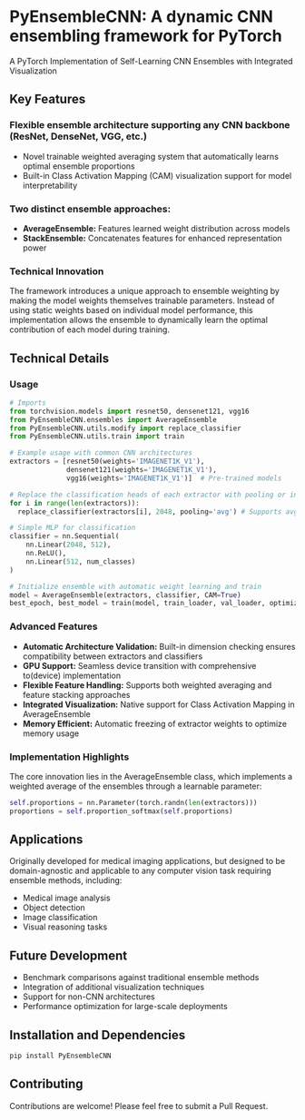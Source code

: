 # PyEnsembleCNN: A dynamic CNN ensembling framework for PyTorch
A PyTorch Implementation of Self-Learning CNN Ensembles with Integrated Visualization

## Key Features

### Flexible ensemble architecture supporting any CNN backbone (ResNet, DenseNet, VGG, etc.)
* Novel trainable weighted averaging system that automatically learns optimal ensemble proportions
* Built-in Class Activation Mapping (CAM) visualization support for model interpretability

### Two distinct ensemble approaches:
* **AverageEnsemble:** Features learned weight distribution across models
* **StackEnsemble:** Concatenates features for enhanced representation power 

### Technical Innovation
The framework introduces a unique approach to ensemble weighting by making the model weights themselves trainable parameters. Instead of using static weights based on individual model performance, this implementation allows the ensemble to dynamically learn the optimal contribution of each model during training.

## Technical Details

### Usage
```python
# Imports
from torchvision.models import resnet50, densenet121, vgg16
from PyEnsembleCNN.ensembles import AverageEnsemble
from PyEnsembleCNN.utils.modify import replace_classifier
from PyEnsembleCNN.utils.train import train

# Example usage with common CNN architectures
extractors = [resnet50(weights='IMAGENET1K_V1'),
              densenet121(weights='IMAGENET1K_V1'),
              vgg16(weights='IMAGENET1K_V1')]  # Pre-trained models

# Replace the classification heads of each extractor with pooling or interpolation (downscaling vs upscaling)
for i in range(len(extractors)):
  replace_classifier(extractors[i], 2048, pooling='avg') # Supports avg and max pooling

# Simple MLP for classification
classifier = nn.Sequential(
    nn.Linear(2048, 512),
    nn.ReLU(),
    nn.Linear(512, num_classes)
)

# Initialize ensemble with automatic weight learning and train
model = AverageEnsemble(extractors, classifier, CAM=True)
best_epoch, best_model = train(model, train_loader, val_loader, optimizer, criterion, epochs, device='cuda', verbose=True)
```

### Advanced Features

* **Automatic Architecture Validation:** Built-in dimension checking ensures compatibility between extractors and classifiers
* **GPU Support:** Seamless device transition with comprehensive to(device) implementation
* **Flexible Feature Handling:** Supports both weighted averaging and feature stacking approaches
* **Integrated Visualization:** Native support for Class Activation Mapping in AverageEnsemble
* **Memory Efficient:** Automatic freezing of extractor weights to optimize memory usage

### Implementation Highlights
The core innovation lies in the AverageEnsemble class, which implements a weighted average of the ensembles through a learnable parameter:
```python
self.proportions = nn.Parameter(torch.randn(len(extractors)))
proportions = self.proportion_softmax(self.proportions)
```

## Applications
Originally developed for medical imaging applications, but designed to be domain-agnostic and applicable to any computer vision task requiring ensemble methods, including:

* Medical image analysis
* Object detection
* Image classification
* Visual reasoning tasks

## Future Development
* Benchmark comparisons against traditional ensemble methods
* Integration of additional visualization techniques
* Support for non-CNN architectures
* Performance optimization for large-scale deployments

## Installation and Dependencies
```bash
pip install PyEnsembleCNN
```

## Contributing
Contributions are welcome! Please feel free to submit a Pull Request.
